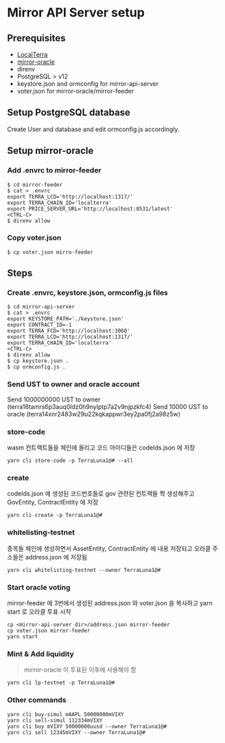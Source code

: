 # Mirror API Server setup
## Prerequisites
* [LocalTerra](https://github.com/terra-project/LocalTerra)
* [mirror-oracle](https://github.com/terra-project/mirror-oracle.git)
* direnv
* PostgreSQL > v12
* keystore.json and ormconfig for mirror-api-server
* voter.json for mirror-oracle/mirror-feeder

## Setup PostgreSQL database
Create User and database and edit ormconfig.js accordingly.

## Setup mirror-oracle
### Add .envrc to mirror-feeder
```
$ cd mirror-feeder
$ cat > .envrc
export TERRA_LCD='http://localhost:1317/'
export TERRA_CHAIN_ID='localterra'
export PRICE_SERVER_URL='http://localhost:8531/latest'
<CTRL-C>
$ direnv allow
```
### Copy voter.json
```
$ cp voter.json mirro-feeder
```

## Steps
### Create .envrc, keystore.json, ormconfig.js files
```
$ cd mirror-api-server
$ cat > .envrc
export KEYSTORE_PATH='./keystore.json'
export CONTRACT_ID=-1
export TERRA_FCD='http://localhost:3060'
export TERRA_LCD='http://localhost:1317/'
export TERRA_CHAIN_ID='localterra'
<CTRL-C>
$ direnv allow
$ cp keystore.json .
$ cp ormconfig.js .
```

### Send UST to owner and oracle account
Send 1000000000 UST to owner (terra18tamrs6p3auq0ldz0h9nylptp7a2v9njpzkfc4)
Send 10000 UST to oracle (terra14xnr2483w29u22kqkappwr3ey2pa0fj2a98z5w)

### store-code
wasm 컨트랙트들을 체인에 올리고 코드 아이디들은 codeIds.json 에 저장
```
yarn cli store-code -p TerraLuna1@# --all
```

### create
codeIds.json 에 생성된 코드번호들로 gov 관련된 컨트랙들 쫙 생성해주고 GovEntity, ContractEntity 에 저장
```
yarn cli create -p TerraLuna1@#
```

### whitelisting-testnet
종목들 체인에 생성하면서 AssetEntity, ContractEntity 에 내용 저장되고 오라클 주소들은 address.json 에 저장됨

```
yarn cli whitelisting-testnet --owner TerraLuna1@#
```

### Start oracle voting
mirror-feeder 에 3번에서 생성된 address.json 와 voter.json 을 복사하고 yarn start 로 오라클 투표 시작
```
cp <mirror-api-server dir>/address.json mirror-feeder
cp voter.json mirror-feeder
yarn start
```

### Mint & Add liquidity
> mirror-oracle 이 투표된 이후에 사용해야 함
```
yarn cli lp-testnet -p TerraLuna1@#
```

### Other commands
```
yarn cli buy-simul mAAPL 50000000mVIXY
yarn cli sell-simul 112334mVIXY
yarn cli buy mVIXY 50000000uusd --owner TerraLuna1@#
yarn cli sell 12345mVIXY --owner TerraLuna1@#
```
